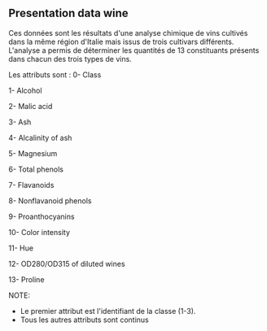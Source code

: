 ## Presentation data wine
Ces données sont les résultats d'une analyse chimique de vins cultivés dans la même région d'Italie mais issus de trois cultivars différents. L'analyse a permis de déterminer les quantités de 13 constituants présents dans chacun des trois types de vins.

Les attributs sont :
0- Class

1- Alcohol

2- Malic acid

3- Ash

4- Alcalinity of ash

5- Magnesium

6- Total phenols

7- Flavanoids

8- Nonflavanoid phenols

9- Proanthocyanins

10- Color intensity

11- Hue

12- OD280/OD315 of diluted wines

13- Proline

NOTE:
- Le premier attribut est l'identifiant de la classe (1-3).
- Tous les autres attributs sont continus
